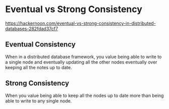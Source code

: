 # Eventual vs Strong Consistency

https://hackernoon.com/eventual-vs-strong-consistency-in-distributed-databases-282fdad37cf7

## Eventual Consistency 

When in a distributed database framework, you value being able to write to a single node and eventually updating all the
other nodes eventually over keeping all the notes up to date. 

## Strong Consistency 

When you value being able to keep all the nodes up to date more than being able to write to any single node. 
